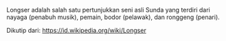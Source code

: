 Longser adalah salah satu pertunjukkan seni asli Sunda yang terdiri dari nayaga (penabuh musik), pemain, bodor (pelawak), dan ronggeng (penari).

Dikutip dari:
https://id.wikipedia.org/wiki/Longser
